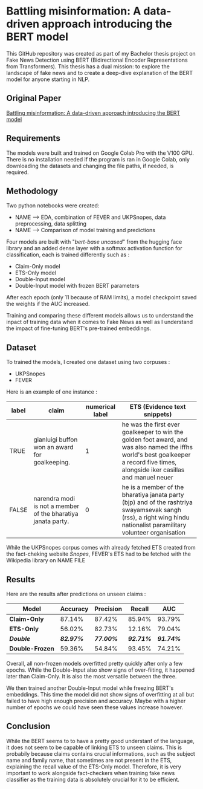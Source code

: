 
# Battling misinformation: A data-driven approach introducing the BERT model  

This GitHub repository was created as part of my Bachelor thesis project on Fake News Detection using BERT (Bidirectional Encoder Representations from Transformers). This thesis has a dual mission: to explore the landscape of fake news and to create a deep-dive explanation of the BERT model for anyone starting in NLP.  

## Original Paper

[Battling misinformation: A data-driven approach introducing the BERT model](https://linktodocumentation)

## Requirements

The models were built and trained on Google Colab Pro with the V100 GPU. There is no installation needed if the program is ran in Google Colab, only downloading the datasets and changing the file paths, if needed, is required.

## Methodology

Two python notebooks were created:
-  NAME --> EDA, combination of FEVER and UKPSnopes, data preprocessing, data splitting
-  NAME --> Comparison of model training and predictions

Four models are built with "_bert-base uncased_" from the hugging face library and an added dense layer with a softmax activation function for classification, each is trained differently such as :

- Claim-Only model
- ETS-Only model
- Double-Input model
- Double-Input model with frozen BERT parameters

After each epoch (only 11 because of RAM limits), a model checkpoint saved the weights if the AUC increased.

Training and comparing these different models allows us to understand the inpact of training data when it comes to Fake News as well as I understand the impact of fine-tuning BERT's pre-trained embeddings. 

## Dataset

To trained the models, I created one dataset using two corpuses :
- UKPSnopes
- FEVER

Here is an example of one instance :

| label | claim | numerical label | ETS (Evidence text snippets)|
| --- | --- | --- | --- |
| TRUE | gianluigi buffon won an award for goalkeeping. | 1 | he was the first ever goalkeeper to win the golden foot award, and was also named the iffhs world's best goalkeeper a record five times, alongside iker casillas and manuel neuer |
|FALSE|narendra modi is not a member of the bharatiya janata party.|0| he is a member of the bharatiya janata party (bjp) and of the rashtriya swayamsevak sangh (rss), a right wing hindu nationalist paramilitary volunteer organisation|

While the UKPSnopes corpus comes with already fetched ETS created from the fact-cheking website _Snopes_, FEVER's ETS had to be fetched with the Wikipedia library on NAME FILE 

## Results

Here are the results after predictions on unseen claims :

| Model | Accuracy | Precision | Recall | AUC |
|---|---|---|---|---|
| **Claim-Only** | 87.14% | 87.42% | 85.94% | 93.79% |
| **ETS-Only** | 56.02% | 82.73% | 12.16% | 79.04% |
| __**_Double_**__ | ___82.97%___ | ___77.00%___ | ___92.71%___ | ___91.74%___ |
| **Double-Frozen** | 59.36% | 54.84% | 93.45% | 74.21% |

Overall, all non-frozen models overfitted pretty quickly after only a few epochs. While the Double-Input also show signs of over-fiiting, it happened later than Claim-Only. It is also the most versatile between the three. 

We then trained another Double-Input model while freezing BERT's embeddings. This time the model did not show signs of overfitting at all but failed to have high enough precision and accuracy. Maybe with a higher number of epochs we could have seen these values increase however.

## Conclusion

While the BERT seems to to have a pretty good understanf of the language, it does not seem to be capable of linking ETS to unseen claims. This is probabily because claims contains crucial informations, such as the subject name and family name, that sometimes are not present in the ETS, explaining the recall value of the ETS-Only model. Therefore, it is very important to work alongside fact-checkers when training fake news classifier as the training data is absolutely crucial for it to be efficient.
